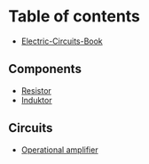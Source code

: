 # Table of contents

* [Electric-Circuits-Book](README.md)

## Components

* [Resistor](resistor.md)
* [Induktor](inductor.md)

## Circuits <a id="circuits-1"></a>

* [Operational amplifier](circuits-1/operational-amplifier.md)

